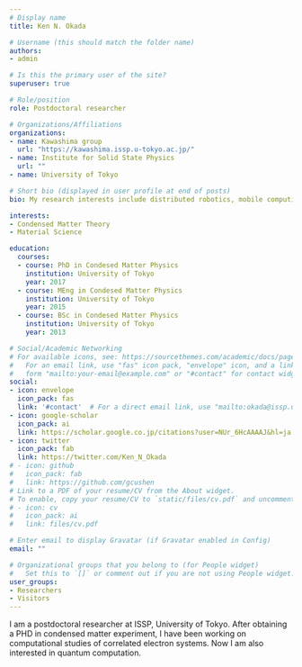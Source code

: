 ```yaml
---
# Display name
title: Ken N. Okada

# Username (this should match the folder name)
authors:
- admin

# Is this the primary user of the site?
superuser: true

# Role/position
role: Postdoctoral researcher

# Organizations/Affiliations
organizations:
- name: Kawashima group
  url: "https://kawashima.issp.u-tokyo.ac.jp/"
- name: Institute for Solid State Physics
  url: ""
- name: University of Tokyo

# Short bio (displayed in user profile at end of posts)
bio: My research interests include distributed robotics, mobile computing and programmable matter.

interests:
- Condensed Matter Theory
- Material Science

education:
  courses:
  - course: PhD in Condesed Matter Physics
    institution: University of Tokyo
    year: 2017
  - course: MEng in Condesed Matter Physics
    institution: University of Tokyo
    year: 2015
  - course: BSc in Condesed Matter Physics
    institution: University of Tokyo
    year: 2013

# Social/Academic Networking
# For available icons, see: https://sourcethemes.com/academic/docs/page-builder/#icons
#   For an email link, use "fas" icon pack, "envelope" icon, and a link in the
#   form "mailto:your-email@example.com" or "#contact" for contact widget.
social:
- icon: envelope
  icon_pack: fas
  link: '#contact'  # For a direct email link, use "mailto:okada@issp.u-tokyo.ac.jp".
- icon: google-scholar
  icon_pack: ai
  link: https://scholar.google.co.jp/citations?user=NUr_6HcAAAAJ&hl=ja
- icon: twitter
  icon_pack: fab
  link: https://twitter.com/Ken_N_Okada
# - icon: github
#   icon_pack: fab
#   link: https://github.com/gcushen
# Link to a PDF of your resume/CV from the About widget.
# To enable, copy your resume/CV to `static/files/cv.pdf` and uncomment the lines below.
# - icon: cv
#   icon_pack: ai
#   link: files/cv.pdf

# Enter email to display Gravatar (if Gravatar enabled in Config)
email: ""

# Organizational groups that you belong to (for People widget)
#   Set this to `[]` or comment out if you are not using People widget.
user_groups:
- Researchers
- Visitors
---
```


I am a postdoctoral researcher at ISSP, University of Tokyo. After obtaining a PHD in condensed matter experiment, I have been working on computational studies of correlated electron systems. Now I am also interested in quantum computation.
